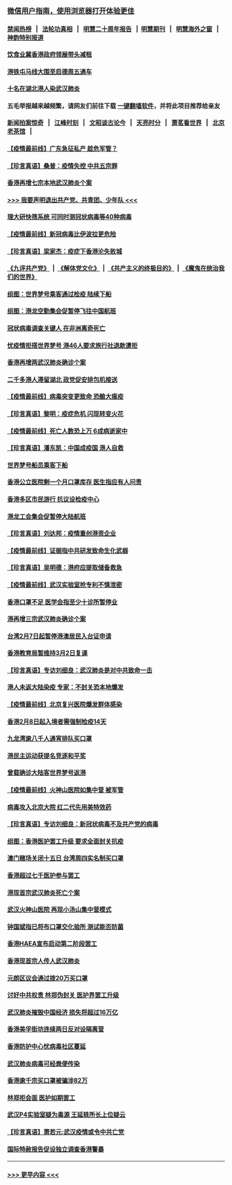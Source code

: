 ### [微信用户指南，使用浏览器打开体验更佳](https://github.com/gfw-breaker/banned-news1/blob/master/indexes/wechat-guide.md?t=0)
#### [禁闻热榜](热点新闻.md?t=0)  &nbsp;&nbsp;|&nbsp;&nbsp; [法轮功真相](https://github.com/gfw-breaker/truth/blob/master/README.md?t=0) &nbsp;&nbsp;|&nbsp;&nbsp; [明慧二十周年报告](https://github.com/gfw-breaker/mh-reports/blob/master/README.md?t=0) &nbsp;&nbsp;|&nbsp;&nbsp;[明慧期刊](https://github.com/gfw-breaker/mh-qikan) &nbsp;&nbsp;|&nbsp;&nbsp; [明慧海外之窗](https://github.com/gfw-breaker/mh-news/blob/master/README.md?t=0) &nbsp;&nbsp;|&nbsp;&nbsp; [神韵特别报道](https://github.com/gfw-breaker/mh-news/blob/master/shenyun.md?t=0)
#### [饮食业冀香港政府领展带头减租](../pages/nsc415/n11864876.md?t=02140002) 
#### [港铁屯马线大围至启德周五通车](../pages/nsc415/n11864842.md?t=02140002) 
#### [十名在湖北港人染武汉肺炎](../pages/nsc415/n11864807.md?t=02140002) 
#### 五毛举报越来越频繁，请网友们前往下载 [一键翻墙软件](https://github.com/gfw-breaker/ssr-accounts)，并将此项目推荐给亲友
#### [新闻拍案惊奇](https://github.com/gfw-breaker/banned-news1/blob/master/pages/link4.md) &nbsp;&nbsp;|&nbsp;&nbsp; [江峰时刻](https://github.com/gfw-breaker/banned-news1/blob/master/pages/link4.md) &nbsp;&nbsp;|&nbsp;&nbsp; [文昭谈古论今](https://github.com/gfw-breaker/banned-news1/blob/master/pages/link4.md) &nbsp;&nbsp;|&nbsp;&nbsp; [天亮时分](https://github.com/gfw-breaker/banned-news1/blob/master/pages/link4.md) &nbsp;&nbsp;|&nbsp;&nbsp; [萧茗看世界](https://github.com/gfw-breaker/banned-news1/blob/master/pages/link4.md) &nbsp;&nbsp;|&nbsp;&nbsp; [北京老茶馆](https://github.com/gfw-breaker/banned-news1/blob/master/pages/link4.md) &nbsp;&nbsp;|&nbsp;&nbsp; 
#### [【疫情最前线】广东急征私产 趁危军管？](../pages/nsc415/n11864205.md?t=02140002) 
#### [【珍言真语】桑普：疫情失控 中共五宗罪](../pages/nsc415/n11864157.md?t=02140002) 
#### [香港再增七宗本地武汉肺炎个案](../pages/nsc415/n11862405.md?t=02140002) 
#### [>>> 我要声明退出共产党、共青团、少年队 <<<](https://github.com/begood0513/goodnews/blob/master/quit/letter.md) 
#### [理大研快筛系统 可同时测冠状病毒等40种病毒](../pages/nsc415/n11862376.md?t=02140002) 
#### [【疫情最前线】新冠病毒比伊波拉更危险](../pages/nsc415/n11862199.md?t=02140002) 
#### [【珍言真语】梁家杰：疫症下香港沦失败城](../pages/nsc415/n11861588.md?t=02140002) 
#### [《九评共产党》](https://github.com/begood0513/9ping.md/blob/master/README.md) &nbsp;|&nbsp; [《解体党文化》](../../../../jtdwh.md/blob/master/README.md)  &nbsp;|&nbsp; [《共产主义的终极目的》](../../../../gczydzjmd.md/blob/master/README.md) &nbsp;|&nbsp; [《魔鬼在统治我们的世界》](../../../../mgztzwmdsj.md/blob/master/README.md) 
#### [组图：世界梦号乘客通过检疫 陆续下船](../pages/nsc415/n11858302.md?t=02140002) 
#### [组图：港龙空勤集会促暂停飞往中国航班](../pages/nsc415/n11858190.md?t=02140002) 
#### [冠状病毒调查关键人 在非洲离奇死亡](../pages/nsc415/n11859798.md?t=02140002) 
#### [忧疫情拒搭世界梦号 港46人要求旅行社退款遭拒](../pages/nsc415/n11859849.md?t=02140002) 
#### [香港再增两武汉肺炎确诊个案](../pages/nsc415/n11859833.md?t=02140002) 
#### [二千多港人滞留湖北 政党促安排包机接送](../pages/nsc415/n11859831.md?t=02140002) 
#### [【疫情最前线】病毒突变更致命 恐酿大瘟疫](../pages/nsc415/n11859604.md?t=02140002) 
#### [【珍言真语】黎明：疫症危机 闪现转变火花](../pages/nsc415/n11859199.md?t=02140002) 
#### [【疫情最前线】死亡人数恐上万 6成病逝家中](../pages/nsc415/n11856687.md?t=02140002) 
#### [【珍言真语】潘东凯：中国成疫国 港人自救](../pages/nsc415/n11856962.md?t=02140002) 
#### [世界梦号船员乘客下船](../pages/nsc415/n11856883.md?t=02140002) 
#### [香港公立医院剩一个月口罩库存 医生指应有人问责](../pages/nsc415/n11856875.md?t=02140002) 
#### [香港多区市民游行 抗议设检疫中心](../pages/nsc415/n11856866.md?t=02140002) 
#### [港龙工会集会促暂停大陆航班](../pages/nsc415/n11856840.md?t=02140002) 
#### [【珍言真语】刘达邦：疫情重创港资企业](../pages/nsc415/n11854274.md?t=02140002) 
#### [【疫情最前线】证据指中共研发致命生化武器](../pages/nsc415/n11853087.md?t=02140002) 
#### [【珍言真语】吴明德：港府应提取储备救急](../pages/nsc415/n11852734.md?t=02140002) 
#### [【疫情最前线】武汉实验室抢专利不慎泄密](../pages/nsc415/n11850310.md?t=02140002) 
#### [香港口罩不足 医学会指至少十诊所暂停业](../pages/nsc415/n11850301.md?t=02140002) 
#### [港再增三宗武汉肺炎确诊个案](../pages/nsc415/n11850328.md?t=02140002) 
#### [台湾2月7日起暂停港澳居民入台证申请](../pages/nsc415/n11850304.md?t=02140002) 
#### [香港教育局暂维持3月2日复课](../pages/nsc415/n11850260.md?t=02140002) 
#### [【珍言真语】专访刘细良：武汉肺炎是对中共致命一击](../pages/nsc415/n11849934.md?t=02140002) 
#### [港人未返大陆染疫 专家：不封关恐本地爆发](../pages/nsc415/n11848021.md?t=02140002) 
#### [【疫情最前线】北京复兴医院爆发群体感染](../pages/nsc415/n11847626.md?t=02140002) 
#### [香港2月8日起入境者需强制检疫14天](../pages/nsc415/n11847658.md?t=02140002) 
#### [九龙湾逾八千人通宵排队买口罩](../pages/nsc415/n11847647.md?t=02140002) 
#### [港民主运动获提名竞逐和平奖](../pages/nsc415/n11847633.md?t=02140002) 
#### [曾载确诊大陆客世界梦号返港](../pages/nsc415/n11847608.md?t=02140002) 
#### [【疫情最前线】火神山医院如集中营 被军管](../pages/nsc415/n11847524.md?t=02140002) 
#### [病毒攻入北京大院 红二代先用美特效药](../pages/nsc415/n11847427.md?t=02140002) 
#### [【珍言真语】专访刘细良：新冠状病毒不及共产党的病毒](../pages/nsc415/n11847164.md?t=02140002) 
#### [组图：香港医护罢工升级 要求全面封关抗疫](../pages/nsc415/n11844107.md?t=02140002) 
#### [澳门赌场关闭十五日 台湾周四实名制买口罩](../pages/nsc415/n11845083.md?t=02140002) 
#### [香港超过七千医护参与罢工](../pages/nsc415/n11845051.md?t=02140002) 
#### [港现首宗武汉肺炎死亡个案](../pages/nsc415/n11844998.md?t=02140002) 
#### [武汉火神山医院 再现小汤山集中营模式](../pages/nsc415/n11844763.md?t=02140002) 
#### [钟国斌指已将布口罩交化验所 测试能否防菌](../pages/nsc415/n11842783.md?t=02140002) 
#### [香港HAEA宣布启动第二阶段罢工](../pages/nsc415/n11842723.md?t=02140002) 
#### [香港现首宗人传人武汉肺炎](../pages/nsc415/n11842766.md?t=02140002) 
#### [元朗区议会通过拨20万买口罩](../pages/nsc415/n11842754.md?t=02140002) 
#### [讨好中共权贵 林郑伪封关 医护界罢工升级](../pages/nsc415/n11842359.md?t=02140002) 
#### [武汉肺炎摧毁中国经济 损失将超过16万亿](../pages/nsc415/n11839723.md?t=02140002) 
#### [香港美孚街坊连续两日反对设隔离营](../pages/nsc415/n11839962.md?t=02140002) 
#### [香港防护中心忧病毒社区蔓延](../pages/nsc415/n11839933.md?t=02140002) 
#### [武汉肺炎病毒可经粪便传染](../pages/nsc415/n11839939.md?t=02140002) 
#### [香港逾千宗买口罩被骗涉82万](../pages/nsc415/n11839914.md?t=02140002) 
#### [林郑拒会面 医护如期罢工](../pages/nsc415/n11839892.md?t=02140002) 
#### [武汉P4实验室疑为毒源 王延轶所长上位疑云](../pages/nsc415/n11835543.md?t=02140002) 
#### [【珍言真语】萧若元:武汉疫情或令中共亡党](../pages/nsc415/n11829394.md?t=02140002) 
#### [国际特赦报告促设独立调查香港警暴](../pages/nsc415/n11833845.md?t=02140002) 

----
#### [ >>> 更早内容 <<< ](../indexes/nsc415-earlier.md)
